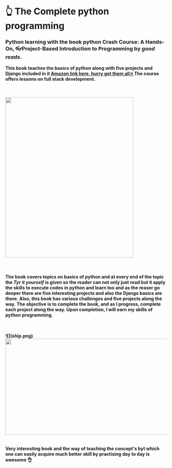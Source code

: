 <!DOCTYPE html>
<html lang="en">

<head>
    <meta charset="UTF-8">
    <meta name="viewport" content="width=device-width, initial-scale=1.0">
    <meta http-equiv="X-UA-Compatible" content="ie=edge">
    
</head>

<body>
    <h1>👆 The Complete python programming</h1>
    <h3> Python learning with the book python Crash Course: A Hands-On, 👓Project-Based Introduction to Programming by <strong><em><strong>good reads<?strong></em></strong>.</h3>
    <p>This book teaches the basics of python along with five projects and Django included in it
        <a href="https://www.amazon.in/Python-Crash-Course-Hands-Project-Based-ebook/dp/B018UXJ9RI">Amazon link here, hurry get them all↗ </a> The course offers lessons on full stack development. </p><br><br>
    <img src="https://images-eu.ssl-images-amazon.com/images/I/51A4cWQgMtL.jpg" alt="" width="400px" height="500px"> <br><br><br>
    <p>The book covers topics on basics of python and at every end of the topic the <strong><em>Tyr it yourself</em></strong> is given so the reader can not only just read but it apply the skills to execute codes in python and learn too and as the reaser
        go deeper there are five interesting projects and also the Django basics are there. Also, this book has various challenges and five projects along the way. The objective is to complete the book, and as I progress, complete each project along the
        way. Upon completion, I will earn my skills of python programming.
    </p><br><br><centre>
    ![](ship.png)
    <img src="https://encrypted-tbn0.gstatic.com/images?q=tbn:ANd9GcQbpM5FI3ZHCt2PMlAk5WlZKH-OxFckvxT2Rg2EHd0Hw4QcWcda&s" alt="" width="550px" height="300px">
    <br><br>
    <p>Very interesting book and the way of teaching the concept's byt which one can easily acquire much better skill by practising day to day is awesome 👌 </p>

</body>

</html>
